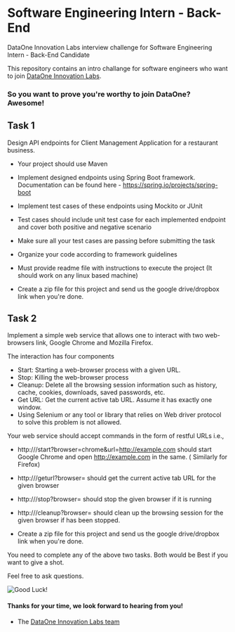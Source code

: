 
# Software Engineering Intern - Back-End

DataOne Innovation Labs interview challenge for Software Engineering Intern - Back-End Candidate

This repository contains an intro challange for software engineers who want to join [DataOne Innovation Labs](http://dataone.io).

### So you want to prove you're worthy to join DataOne? Awesome!

## Task 1

Design API endpoints for Client Management Application for a restaurant business. 

- Your project should use Maven

- Implement designed endpoints using Spring Boot framework. Documentation can be found here - https://spring.io/projects/spring-boot

- Implement test cases of these endpoints using Mockito or JUnit

- Test cases should include unit test case for each implemented endpoint and cover both positive and negative scenario

- Make sure all your test cases are passing before submitting the task

- Organize your code according to framework guidelines

- Must provide readme file with instructions to execute the project (It should work on any linux based machine) 

- Create a zip file for this project and send us the google drive/dropbox link when you're done. 

## Task 2



Implement a simple web service that allows one to interact with two web-browsers link, Google Chrome and Mozilla Firefox.

The interaction has four components

- Start: Starting a web-browser process with a given URL.
- Stop: Killing the web-browser process
- Cleanup: Delete all the browsing session information such as history, cache, cookies, downloads, saved passwords, etc.
- Get URL: Get the current active tab URL. Assume it has exactly one window.
- Using Selenium or any tool or library that relies on Web driver protocol to solve this problem is not allowed.

Your web service should accept commands in the form of restful URLs i.e.,

- http://<server>/start?browser=chrome&url=http://example.com should start Google Chrome and open http://example.com in the same. ( Similarly for Firefox)
  
- http://<server>/geturl?browser=<browser> should get the current active tab URL for the given browser
- http://<server>/stop?browser=<browser> should stop the given browser if it is running
- http://<server>/cleanup?browser=<browser> should clean up the browsing session for the given browser if has been stopped.
 
- Create a zip file for this project and send us the google drive/dropbox link when you're done. 
  
You need to complete any of the above two tasks. Both would be Best if you want to give a shot.




Feel free to ask questions. 

![Good Luck!](http://i.imgur.com/DHxjAeQ.jpg)


#### Thanks for your time, we look forward to hearing from you!
- The [DataOne Innovation Labs team](https://dataone.io)

